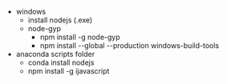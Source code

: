 * windows
  * install nodejs (.exe)
  * node-gyp
    * npm install -g node-gyp
    * npm install --global --production windows-build-tools
* anaconda scripts folder
  * conda install nodejs
  * npm install -g ijavascript